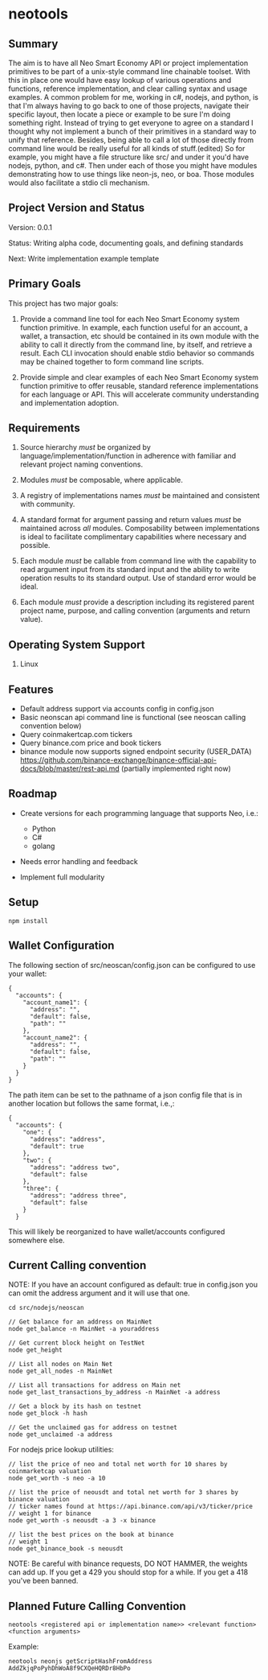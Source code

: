 # neotools

## Summary

The aim is to have all Neo Smart Economy API or project implementation primitives to be part of a unix-style command line chainable toolset. With this in place one would have easy lookup of various operations and functions, reference implementation, and clear calling syntax and usage examples. A common problem for me, working in c#, nodejs, and python, is that I'm always having to go back to one of those projects, navigate their specific layout, then locate a piece or example to be sure I'm doing something right. Instead of trying to get everyone to agree on a standard I thought why not implement a bunch of their primitives in a standard way to unify that reference. Besides, being able to call a lot of those directly from command line would be really useful for all kinds of stuff.(edited)
So for example, you might have a file structure like src/ and under it you'd have nodejs, python, and c#. Then under each of those you might have modules demonstrating how to use things like neon-js, neo, or boa. Those modules would also facilitate a stdio cli mechanism.

## Project Version and Status

Version: 0.0.1

Status: Writing alpha code, documenting goals, and defining standards

Next: Write implementation example template

## Primary Goals
This project has two major goals:

1. Provide a command line tool for each Neo Smart Economy system function primitive. In example,
each function useful for an account, a wallet, a transaction, etc should be contained in its own module with
the ability to call it directly from the command line, by itself, and retrieve a result. Each CLI invocation should
enable stdio behavior so commands may be chained together to form command line scripts.

2. Provide simple and clear examples of each Neo Smart Economy system function primitive to offer reusable, standard
reference implementations for each language or API. This will accelerate community understanding and implementation adoption.

## Requirements

1. Source hierarchy *must* be organized by language/implementation/function in adherence with familiar and relevant project naming conventions.

2. Modules *must* be composable, where applicable.

3. A registry of implementations names *must* be maintained and consistent with community.

4. A standard format for argument passing and return values *must* be maintained across *all* modules. Composability between
implementations is ideal to facilitate complimentary capabilities where necessary and possible.

5. Each module *must* be callable from command line with the capability to read argument input from its standard input and the ability to write operation results to its standard output. Use of standard error would be ideal.

6. Each module *must* provide a description including its registered parent project name, purpose, and calling convention (arguments and return value).

## Operating System Support
1. Linux

## Features

* Default address support via accounts config in config.json
* Basic neonscan api command line is functional (see neoscan calling convention below)
* Query coinmakertcap.com tickers
* Query binance.com price and book tickers
* binance module now supports signed endpoint security (USER_DATA)  https://github.com/binance-exchange/binance-official-api-docs/blob/master/rest-api.md (partially implemented right now)


## Roadmap

* Create versions for each programming language that supports Neo, i.e.:
  - Python
  - C#
  - golang

* Needs error handling and feedback
* Implement full modularity

## Setup

`npm install`


## Wallet Configuration

The following section of src/neoscan/config.json can be configured to use your wallet:

```
{
  "accounts": {
    "account_name1": {
      "address": "",
      "default": false,
      "path": ""
    },
    "account_name2": {
      "address": "",
      "default": false,
      "path": ""
    }
  }
}
```

The path item can be set to the pathname of a json config file that is in another location but follows the same format, i.e.,:

```
{
  "accounts": {
    "one": {
      "address": "address",
      "default": true
    },  
    "two": {
      "address": "address two",
      "default": false
    },  
    "three": {
      "address": "address three",
      "default": false
    }   
  }

```

This will likely be reorganized to have wallet/accounts configured somewhere else.

## Current Calling convention

NOTE: If you have an account configured as default: true in config.json you can omit the address argument and it will use that one.

```
cd src/nodejs/neoscan

// Get balance for an address on MainNet
node get_balance -n MainNet -a youraddress

// Get current block height on TestNet
node get_height

// List all nodes on Main Net
node get_all_nodes -n MainNet

// List all transactions for address on Main net
node get_last_transactions_by_address -n MainNet -a address

// Get a block by its hash on testnet
node get_block -h hash

// Get the unclaimed gas for address on testnet
node get_unclaimed -a address

```

For nodejs price lookup utilities:

```
// list the price of neo and total net worth for 10 shares by coinmarketcap valuation
node get_worth -s neo -a 10

// list the price of neousdt and total net worth for 3 shares by binance valuation
// ticker names found at https://api.binance.com/api/v3/ticker/price
// weight 1 for binance
node get_worth -s neousdt -a 3 -x binance

// list the best prices on the book at binance
// weight 1
node get_binance_book -s neousdt
```

NOTE: Be careful with binance requests, DO NOT HAMMER, the weights can add up. If you get a 429 you should stop for a while.
If you get a 418 you've been banned.


## Planned Future Calling Convention

```
neotools <registered api or implementation name>> <relevant function> <function arguments>
```

Example:

```
neotools neonjs getScriptHashFromAddress AddZkjqPoPyhDhWoA8f9CXQeHQRDr8HbPo




```
